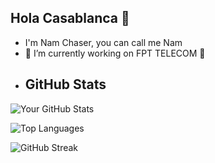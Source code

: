 ## Hola Casablanca 👋
- I'm Nam Chaser, you can call me Nam 
- 🔭 I’m currently working on FPT TELECOM 📶
- ## GitHub Stats

![Your GitHub Stats](https://github-readme-stats.vercel.app/api?username=hncs28&show_icons=true&theme=radical)

![Top Languages](https://github-readme-stats.vercel.app/api/top-langs/?username=hncs28&layout=compact&theme=radical)

![GitHub Streak](https://streak-stats.demolab.com?user=YOUR_GITHUB_USERNAME&theme=radical)
<!--
**hncs28/hncs28** is a ✨ _special_ ✨ repository because its `README.md` (this file) appears on your GitHub profile.

Here are some ideas to get you started:

- 🔭 I’m currently working on FPT TELECOM
- 🌱 I’m currently learning ...
- 👯 I’m looking to collaborate on ...
- 🤔 I’m looking for help with ...
- 💬 Ask me about ...
- 📫 How to reach me: ...
- 😄 Pronouns: ...
- ⚡ Fun fact: ...
-->
